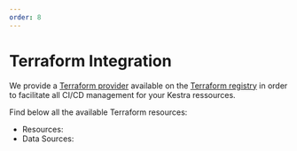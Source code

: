 ```yaml
---
order: 8
---
```

# Terraform Integration


We provide a [Terraform provider](https://registry.terraform.io/providers/kestra-io/kestra/latest) available on the [Terraform registry](https://registry.terraform.io/) in order to facilitate all CI/CD management for your Kestra ressources.

Find below all the available Terraform resources: 

* Resources:
  <ChildTableOfContents pageUrl="/docs/terraform/resources/"/>
* Data Sources:
  <ChildTableOfContents pageUrl="/docs/terraform/data-sources/"/>

